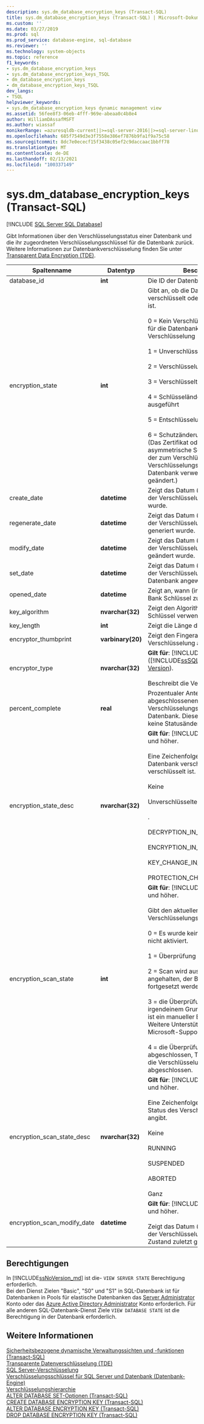 ```yaml
---
description: sys.dm_database_encryption_keys (Transact-SQL)
title: sys.dm_database_encryption_keys (Transact-SQL) | Microsoft-Dokumentation
ms.custom: ''
ms.date: 03/27/2019
ms.prod: sql
ms.prod_service: database-engine, sql-database
ms.reviewer: ''
ms.technology: system-objects
ms.topic: reference
f1_keywords:
- sys.dm_database_encryption_keys
- sys.dm_database_encryption_keys_TSQL
- dm_database_encryption_keys
- dm_database_encryption_keys_TSQL
dev_langs:
- TSQL
helpviewer_keywords:
- sys.dm_database_encryption_keys dynamic management view
ms.assetid: 56fee8f3-06eb-4fff-969e-abeaa0c4b8e4
author: WilliamDAssafMSFT
ms.author: wiassaf
monikerRange: =azuresqldb-current||>=sql-server-2016||>=sql-server-linux-2017||=azuresqldb-mi-current
ms.openlocfilehash: 685f7549d3e3f7558e386ef7876b9fa1f9a75c58
ms.sourcegitcommit: 8dc7e0ececf15f3438c05ef2c9daccaac1bbff78
ms.translationtype: MT
ms.contentlocale: de-DE
ms.lasthandoff: 02/13/2021
ms.locfileid: "100337149"
---
```

# <a name="sysdm_database_encryption_keys-transact-sql"></a>sys.dm_database_encryption_keys (Transact-SQL)
[!INCLUDE [SQL Server SQL Database](../../includes/applies-to-version/sql-asdb.md)]

  Gibt Informationen über den Verschlüsselungsstatus einer Datenbank und die ihr zugeordneten Verschlüsselungsschlüssel für die Datenbank zurück. Weitere Informationen zur Datenbankverschlüsselung finden Sie unter [Transparent Data Encryption &#40;TDE&#41;](../../relational-databases/security/encryption/transparent-data-encryption.md).  
 
|Spaltenname|Datentyp|Beschreibung|  
|-----------------|---------------|-----------------|  
|database_id|**int**|Die ID der Datenbank.|  
|encryption_state|**int**|Gibt an, ob die Datenbank verschlüsselt oder nicht verschlüsselt ist.<br /><br /> 0 = Kein Verschlüsselungsschlüssel für die Datenbank vorhanden, keine Verschlüsselung<br /><br /> 1 = Unverschlüsselt<br /><br /> 2 = Verschlüsselung wird ausgeführt<br /><br /> 3 = Verschlüsselt.<br /><br /> 4 = Schlüsseländerung wird ausgeführt<br /><br /> 5 = Entschlüsselung wird ausgeführt<br /><br /> 6 = Schutzänderung wird ausgeführt (Das Zertifikat oder der asymmetrische Schlüssel, das bzw. der zum Verschlüsseln des Verschlüsselungsschlüssels für die Datenbank verwendet wird, wird geändert.)|  
|create_date|**datetime**|Zeigt das Datum (in UTC) an, an dem der Verschlüsselungsschlüssel erstellt wurde.|  
|regenerate_date|**datetime**|Zeigt das Datum (in UTC) an, an dem der Verschlüsselungsschlüssel neu generiert wurde.|  
|modify_date|**datetime**|Zeigt das Datum (in UTC) an, an dem der Verschlüsselungsschlüssel geändert wurde.|  
|set_date|**datetime**|Zeigt das Datum (in UTC) an, an dem der Verschlüsselungsschlüssel auf die Datenbank angewendet wurde.|  
|opened_date|**datetime**|Zeigt an, wann (in UTC) der Daten Bank Schlüssel zuletzt geöffnet wurde.|  
|key_algorithm|**nvarchar(32)**|Zeigt den Algorithmus an, der für den Schlüssel verwendet wird.|  
|key_length|**int**|Zeigt die Länge des Schlüssels an.|  
|encryptor_thumbprint|**varbinary(20)**|Zeigt den Fingerabdruck der Verschlüsselung an.|  
|encryptor_type|**nvarchar(32)**|**Gilt für**: [!INCLUDE[ssNoVersion](../../includes/ssnoversion-md.md)] ([!INCLUDE[ssSQL11](../../includes/sssql11-md.md)] bis [aktuelle Version](/troubleshoot/sql/general/determine-version-edition-update-level)).<br /><br /> Beschreibt die Verschlüsselung.|  
|percent_complete|**real**|Prozentualer Anteil der bereits abgeschlossenen Änderung des Verschlüsselungsstatus einer Datenbank. Dieser Wert ist 0, wenn es keine Statusänderung gibt.|
|encryption_state_desc|**nvarchar(32)**|**Gilt für**:  [!INCLUDE[sql-server-2019](../../includes/sssql19-md.md)] und höher.<br><br> Eine Zeichenfolge, die angibt, ob die Datenbank verschlüsselt oder nicht verschlüsselt ist.<br><br>Keine<br><br>Unverschlüsselte<br><br>.<br><br>DECRYPTION_IN_PROGRESS<br><br>ENCRYPTION_IN_PROGRESS<br><br>KEY_CHANGE_IN_PROGRESS<br><br>PROTECTION_CHANGE_IN_PROGRESS|
|encryption_scan_state|**int**|**Gilt für**:  [!INCLUDE[sql-server-2019](../../includes/sssql19-md.md)] und höher.<br><br>Gibt den aktuellen Status des Verschlüsselungs Scans an. <br><br>0 = Es wurde kein Scan initiiert, TDE ist nicht aktiviert.<br><br>1 = Überprüfung wird ausgeführt.<br><br>2 = Scan wird ausgeführt, aber angehalten, der Benutzer kann fortgesetzt werden.<br><br>3 = die Überprüfung wurde aus irgendeinem Grund abgebrochen. es ist ein manueller Eingriff erforderlich. Weitere Unterstützung erhalten Sie Microsoft-Support.<br><br>4 = die Überprüfung wurde erfolgreich abgeschlossen, TDE ist aktiviert, und die Verschlüsselung ist abgeschlossen.|
|encryption_scan_state_desc|**nvarchar(32)**|**Gilt für**:  [!INCLUDE[sql-server-2019](../../includes/sssql19-md.md)] und höher.<br><br>Eine Zeichenfolge, die den aktuellen Status des Verschlüsselungs Scans angibt.<br><br> Keine<br><br>RUNNING<br><br>SUSPENDED<br><br>ABORTED<br><br>Ganz|
|encryption_scan_modify_date|**datetime**|**Gilt für**:  [!INCLUDE[sql-server-2019](../../includes/sssql19-md.md)] und höher.<br><br> Zeigt das Datum (in UTC) an, an dem der Verschlüsselungs Überprüfungs Zustand zuletzt geändert wurde.|
  
## <a name="permissions"></a>Berechtigungen

In [!INCLUDE[ssNoVersion_md](../../includes/ssnoversion-md.md)] ist die- `VIEW SERVER STATE` Berechtigung erforderlich.   
Bei den Dienst Zielen "Basic", "S0" und "S1" in SQL-Datenbank ist für Datenbanken in Pools für elastische Datenbanken das [Server Administrator](https://docs.microsoft.com/azure/azure-sql/database/logins-create-manage#existing-logins-and-user-accounts-after-creating-a-new-database) Konto oder das [Azure Active Directory Administrator](https://docs.microsoft.com/azure/azure-sql/database/authentication-aad-overview#administrator-structure) Konto erforderlich. Für alle anderen SQL-Datenbank-Dienst Ziele `VIEW DATABASE STATE` ist die Berechtigung in der Datenbank erforderlich.   

## <a name="see-also"></a>Weitere Informationen  

 [Sicherheitsbezogene dynamische Verwaltungssichten und -funktionen &#40;Transact-SQL&#41;](../../relational-databases/system-dynamic-management-views/security-related-dynamic-management-views-and-functions-transact-sql.md)   
 [Transparente Datenverschlüsselung &#40;TDE&#41;](../../relational-databases/security/encryption/transparent-data-encryption.md)   
 [SQL Server-Verschlüsselung](../../relational-databases/security/encryption/sql-server-encryption.md)   
 [Verschlüsselungsschlüssel für SQL Server und Datenbank &#40;Datenbank-Engine&#41;](../../relational-databases/security/encryption/sql-server-and-database-encryption-keys-database-engine.md)   
 [Verschlüsselungshierarchie](../../relational-databases/security/encryption/encryption-hierarchy.md)   
 [ALTER DATABASE SET-Optionen &#40;Transact-SQL&#41;](../../t-sql/statements/alter-database-transact-sql-set-options.md)   
 [CREATE DATABASE ENCRYPTION KEY &#40;Transact-SQL&#41;](../../t-sql/statements/create-database-encryption-key-transact-sql.md)   
 [ALTER DATABASE ENCRYPTION KEY &#40;Transact-SQL&#41;](../../t-sql/statements/alter-database-encryption-key-transact-sql.md)   
 [DROP DATABASE ENCRYPTION KEY &#40;Transact-SQL&#41;](../../t-sql/statements/drop-database-encryption-key-transact-sql.md)  
  
